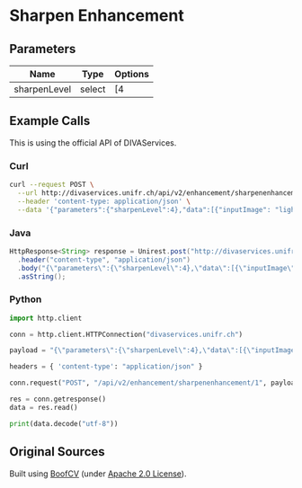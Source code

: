 # Sharpen Enhancement
## Parameters


Name | Type | Options |
|-----| ------ | ----- |
| sharpenLevel | select  | [4 | 8] 
  
## Example Calls
This is using the official API of DIVAServices.

### Curl

``` bash
curl --request POST \
  --url http://divaservices.unifr.ch/api/v2/enhancement/sharpenenhancement/1 \
  --header 'content-type: application/json' \
  --data '{"parameters":{"sharpenLevel":4},"data":[{"inputImage": "lightcoralpalefrogmouth/bnf-lat11641_001r.jpeg"}]}'
```

### Java
``` java
HttpResponse<String> response = Unirest.post("http://divaservices.unifr.ch/api/v2/enhancement/sharpenenhancement/1")
  .header("content-type", "application/json")
  .body("{\"parameters\":{\"sharpenLevel\":4},\"data\":[{\"inputImage\": \"lightcoralpalefrogmouth/bnf-lat11641_001r.jpeg\"}]}")
  .asString();
```

### Python
``` python
import http.client

conn = http.client.HTTPConnection("divaservices.unifr.ch")

payload = "{\"parameters\":{\"sharpenLevel\":4},\"data\":[{\"inputImage\": \"lightcoralpalefrogmouth/bnf-lat11641_001r.jpeg\"}]}"

headers = { 'content-type': "application/json" }

conn.request("POST", "/api/v2/enhancement/sharpenenhancement/1", payload, headers)

res = conn.getresponse()
data = res.read()

print(data.decode("utf-8"))
```


## Original Sources
Built using [BoofCV](https://github.com/lessthanoptimal/BoofCV) (under [Apache 2.0 License](https://github.com/lessthanoptimal/BoofCV/blob/SNAPSHOT/LICENSE-2.0.txt)).
